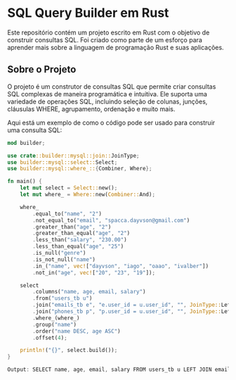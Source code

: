 # SQL Query Builder em Rust

Este repositório contém um projeto escrito em Rust com o objetivo de construir consultas SQL. Foi criado como parte de um esforço para aprender mais sobre a linguagem de programação Rust e suas aplicações.

## Sobre o Projeto

O projeto é um construtor de consultas SQL que permite criar consultas SQL complexas de maneira programática e intuitiva. Ele suporta uma variedade de operações SQL, incluindo seleção de colunas, junções, cláusulas WHERE, agrupamento, ordenação e muito mais.

Aqui está um exemplo de como o código pode ser usado para construir uma consulta SQL:

```rust
mod builder;

use crate::builder::mysql::join::JoinType;
use builder::mysql::select::Select;
use builder::mysql::where_::{Combiner, Where};

fn main() {
    let mut select = Select::new();
    let mut where_ = Where::new(Combiner::And);

    where_
        .equal_to("name", "2")
        .not_equal_to("email", "spacca.dayvson@gmail.com")
        .greater_than("age", "2")
        .greater_than_equal("age", "2")
        .less_than("salary", "230.00")
        .less_than_equal("age", "25")
        .is_null("genre")
        .is_not_null("name")
        .in_("name", vec!["dayvson", "iago", "oaao", "ivalber"])
        .not_in("age", vec!["20", "23", "19"]);

    select
        .columns("name, age, email, salary")
        .from("users_tb u")
        .join("emails_tb e", "e.user_id = u.user_id", "", JoinType::Left)
        .join("phones_tb p", "p.user_id = u.user_id", "", JoinType::Left)
        .where_(where_)
        .group("name")
        .order("name DESC, age ASC")
        .offset(4);

    println!("{}", select.build());
}

Output: SELECT name, age, email, salary FROM users_tb u LEFT JOIN emails_tb e ON e.user_id = u.user_id LEFT JOIN phones_tb p ON p.user_id = u.user_id WHERE email != 'spacca.dayvson@gmail.com' AND age >= 2 AND salary < 230.00 AND age <= 25 AND genre ISNULL GROUP BY name ORDER BY name DESC, age ASC;
```

